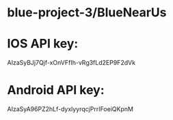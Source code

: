 # blue-project-3/BlueNearUs

# IOS API key:
AIzaSyBJj7Qjf-xOnVFfIh-vRg3fLd2EP9F2dVk

# Android API key:
AIzaSyA96PZ2hLf-dyxlyyrqcjPrrIFoeiQKpnM
